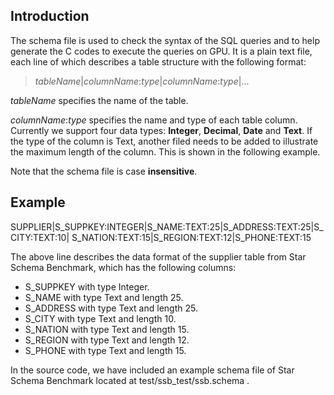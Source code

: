 ## Introduction ##

The schema file is used to check the syntax of the SQL queries and to help generate the C codes to execute the queries on GPU. It is a plain text file, each line of which describes a table structure with the following format:

> _tableName_|_columnName_:_type_|_columnName_:_type_|...

_tableName_ specifies the name of the table.

_columnName_:_type_ specifies the name and type of each table column. Currently we support four data types: **Integer**, **Decimal**, **Date** and **Text**. If the type of the column is Text, another filed needs to be added to illustrate the maximum length of the column. This is shown in the following example.

Note that the schema file is case **insensitive**.

## Example ##

SUPPLIER|S\_SUPPKEY:INTEGER|S\_NAME:TEXT:25|S\_ADDRESS:TEXT:25|S\_CITY:TEXT:10|
S\_NATION:TEXT:15|S\_REGION:TEXT:12|S\_PHONE:TEXT:15

The above line describes the data format of the supplier table from Star Schema Benchmark, which has the following columns:

  * S\_SUPPKEY with type Integer.
  * S\_NAME with type Text and length 25.
  * S\_ADDRESS with type Text and length 25.
  * S\_CITY with type Text and length 10.
  * S\_NATION with type Text and length 15.
  * S\_REGION with type Text and length 12.
  * S\_PHONE with type Text and length 15.

In the source code, we have included an example schema file of Star Schema Benchmark located at test/ssb\_test/ssb.schema .